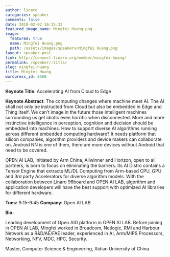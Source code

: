 ```yaml
---
author: linaro
categories: speaker
comments: false
date: 2018-02-02 16:35:33
featured_image_name: Mingfei Huang.png
image:
  featured: true
  name: Mingfei Huang.png
  path: /assets/images/speakers/Mingfei Huang.png
layout: speaker-post
link: http://connect.linaro.org/member/mingfei-huang/
permalink: /speaker/:title/
slug: mingfei-huang
title: Mingfei Huang
wordpress_id: 8568
---
```


**Keynote Title**: Accelerating AI from Cloud to Edge

**Keynote Abstract**: The computing changes where machine meet AI. The AI shall not only be instructed from Cloud but also be embedded in Edge and Thing itself. We can’t image in the future those intelligent machines surrounding us get idiotic even horrific when disconnected. More and more instinctive intelligence in perception, cognition and decision should be embedded into machines. How to support diverse AI algorithms running across different embedded computing hardware? It needs platform that silicon companies, algorithm providers and device makers can collaborate on. Android NN is one of them, there are more devices without Android that need to be covered.

OPEN AI LAB, initiated by Arm China, Allwinner and Horizon, open to all partners, is born to focus on eliminating the barriers. Its AI Distro contains a Tensor Engine that extracts ML/DL Computing from Arm-based CPU, GPU and 3rd party Accelerators for diverse algorithm models. With the collaboration between Linaro 96board and OPEN AI LAB, algorithm and application developers will have the best support with optimized AI libraries for different hardware.

**Tues:** 9:15-9:45
**Company:** Open AI LAB

**Bio:**

Leading development of Open AID platform in OPEN AI LAB.
Before joining in OPEN AI LAB, Mingfei worked in Broadcom, Netlogic, RMI and Harbour Network as a R&D/AE/FAE leader, experienced in AI, Arm/MIPS Processors, Networking, NFV, MDC, HPC, Security.

Master, Computer Science & Engineering, Xidian University of China.